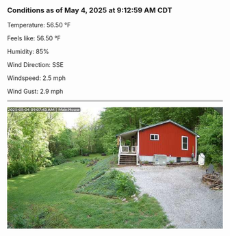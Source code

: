 ### Conditions as of May 4, 2025 at 9:12:59 AM CDT 

Temperature: 56.50 &deg;F

Feels like: 56.50 &deg;F

Humidity: 85%

Wind Direction: SSE

Windspeed: 2.5 mph

Wind Gust: 2.9 mph

---

<img src="./images/latest.jpeg"/>

